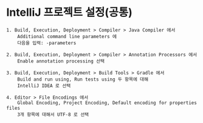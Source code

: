 # IntelliJ 프로젝트 설정(공통)
    1. Build, Execution, Deployment > Compiler > Java Compiler 에서
        Additional command line parameters 에
        다음을 입력: -parameters

    2. Build, Execution, Deployment > Compiler > Annotation Processors 에서
        Enable annotation processing 선택

    3. Build, Execution, Deployment > Build Tools > Gradle 에서
        Build and run using, Run tests using 두 항목에 대해
        IntelliJ IDEA 로 선택

    4. Editor > File Encodings 에서
        Global Encoding, Project Encoding, Default encoding for properties files
        3개 항목에 대해서 UTF-8 로 선택
